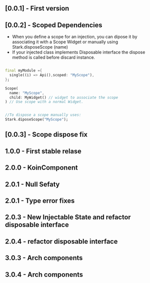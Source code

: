 ## [0.0.1] - First version

## [0.0.2] - Scoped Dependencies
    
- When you define a scope for an injection, you can dipose it by associating it with a Scope Widget or manually using Stark.disposeScope (name)
- If your injected class implements Disposable interface the dispose method is called before discard instance.

```dart

final myModule ={
  single((i) => Api(),scoped: "MyScope"),
};

Scope(
  name: "MyScope",
  child: MyWidget() // widget to associate the scope
) // Use scope with a normal Widget.


//To dispose a scope manually uses:
Stark.diposeScope("MyScope");

```
## [0.0.3] - Scope dispose fix

## 1.0.0 - First stable relase 

## 2.0.0 - KoinComponent
## 2.0.1 - Null Sefaty

## 2.0.1 - Type error fixes

## 2.0.3 - New Injectable State and refactor disposable interface
## 2.0.4 - refactor disposable interface


## 3.0.3 - Arch components
## 3.0.4 - Arch components


